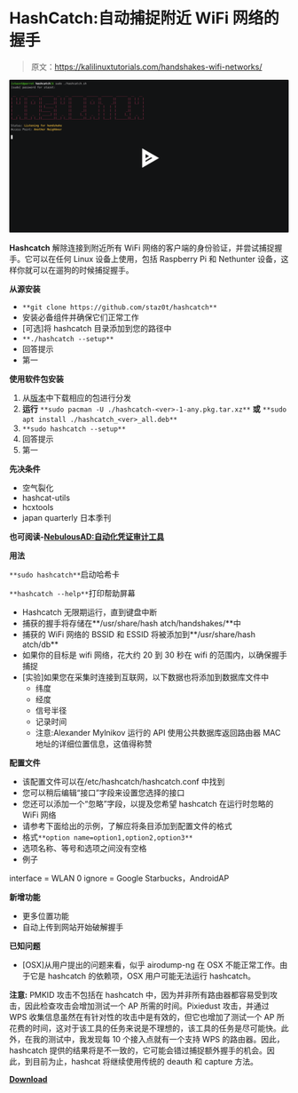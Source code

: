 # HashCatch:自动捕捉附近 WiFi 网络的握手

> 原文：<https://kalilinuxtutorials.com/handshakes-wifi-networks/>

[![HashCatch : Capture Handshakes Of Nearby WiFi Networks Automatically](img/14546b2762300d8844a91ef416b3f94e.png "HashCatch : Capture Handshakes Of Nearby WiFi Networks Automatically")](https://camo.githubusercontent.com/02596350a47a8677bd01a082058db6e95002b811/68747470733a2f2f61736369696e656d612e6f72672f612f4151457a4c53786f3774656f78507a4e534a66776e34554e512e737667)

**Hashcatch** 解除连接到附近所有 WiFi 网络的客户端的身份验证，并尝试捕捉握手。它可以在任何 Linux 设备上使用，包括 Raspberry Pi 和 Nethunter 设备，这样你就可以在遛狗的时候捕捉握手。

**从源安装**

*   `**git clone https://github.com/staz0t/hashcatch**`
*   安装必备组件并确保它们正常工作
*   [可选]将 hashcatch 目录添加到您的路径中
*   `**./hashcatch --setup**`
*   回答提示
*   第一

**使用软件包安装**

1.  从[版本](https://github.com/aircrack-ng/aircrack-ng/releases)中下载相应的包进行分发
2.  **运行** `**sudo pacman -U ./hashcatch-<ver>-1-any.pkg.tar.xz**` **或** `**sudo apt install ./hashcatch_<ver>_all.deb**`
3.  `**sudo hashcatch --setup**`
4.  回答提示
5.  第一

**先决条件**

*   空气裂化
*   hashcat-utils
*   hcxtools
*   japan quarterly 日本季刊

**也可阅读-[NebulousAD:自动化凭证审计工具](https://kalilinuxtutorials.com/nebulousad-automated-credential-auditing-tool/)**

**用法**

`**sudo hashcatch**`启动哈希卡

`**hashcatch --help**`打印帮助屏幕

*   Hashcatch 无限期运行，直到键盘中断
*   捕获的握手将存储在**/usr/share/hash atch/handshakes/**中
*   捕获的 WiFi 网络的 BSSID 和 ESSID 将被添加到**/usr/share/hash atch/db**
*   如果你的目标是 wifi 网络，花大约 20 到 30 秒在 wifi 的范围内，以确保握手捕捉
*   [实验]如果您在采集时连接到互联网，以下数据也将添加到数据库文件中
    *   纬度
    *   经度
    *   信号半径
    *   记录时间
    *   注意:Alexander Mylnikov 运行的 API 使用公共数据库返回路由器 MAC 地址的详细位置信息，这值得称赞

**配置文件**

*   该配置文件可以在/etc/hashcatch/hashcatch.conf 中找到
*   您可以稍后编辑“接口”字段来设置您选择的接口
*   您还可以添加一个“忽略”字段，以提及您希望 hashcatch 在运行时忽略的 WiFi 网络
*   请参考下面给出的示例，了解应将条目添加到配置文件的格式
*   格式`**option name=option1,option2,option3**`
*   选项名称、等号和选项之间没有空格
*   例子

interface = WLAN 0
ignore = Google Starbucks，AndroidAP

**新增功能**

*   更多位置功能
*   自动上传到网站开始破解握手

**已知问题**

*   [OSX]从用户提出的问题来看，似乎 airodump-ng 在 OSX 不能正常工作。由于它是 hashcatch 的依赖项，OSX 用户可能无法运行 hashcatch。

**注意:** PMKID 攻击不包括在 hashcatch 中，因为并非所有路由器都容易受到攻击，因此检查攻击会增加测试一个 AP 所需的时间。Pixiedust 攻击，并通过 WPS 收集信息虽然在有针对性的攻击中是有效的，但它也增加了测试一个 AP 所花费的时间，这对于该工具的任务来说是不理想的，该工具的任务是尽可能快。此外，在我的测试中，我发现每 10 个接入点就有一个支持 WPS 的路由器。因此，hashcatch 提供的结果将是不一致的，它可能会错过捕捉额外握手的机会。因此，到目前为止，hashcat 将继续使用传统的 deauth 和 capture 方法。

[**Download**](https://github.com/staz0t/hashcatch)